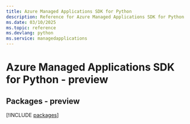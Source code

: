 ```yaml
---
title: Azure Managed Applications SDK for Python
description: Reference for Azure Managed Applications SDK for Python
ms.date: 03/10/2025
ms.topic: reference
ms.devlang: python
ms.service: managedapplications
---
```

# Azure Managed Applications SDK for Python - preview
## Packages - preview
[!INCLUDE [packages](managed-applications-index.md)]